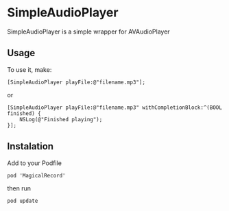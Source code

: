 SimpleAudioPlayer
=================

SimpleAudioPlayer is a simple wrapper for AVAudioPlayer

Usage
-----
To use it, make:

    [SimpleAudioPlayer playFile:@"filename.mp3"];

or
    
    [SimpleAudioPlayer playFile:@"filename.mp3" withCompletionBlock:^(BOOL finished) {
        NSLog(@"Finished playing");
    }];

Instalation
-----------
Add to your Podfile

    pod 'MagicalRecord' 

then run 

    pod update



